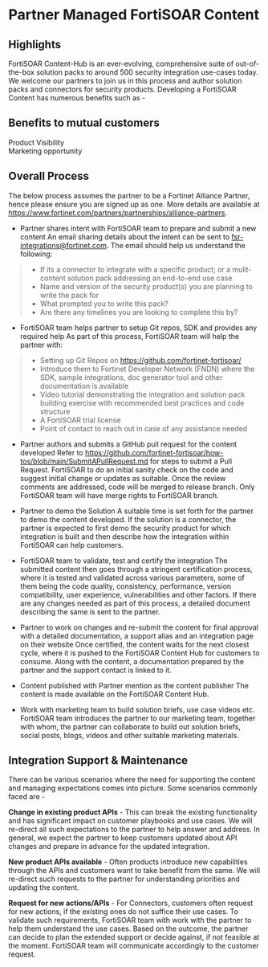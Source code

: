 # Partner Managed FortiSOAR Content
 

## Highlights  
FortiSOAR Content-Hub is an ever-evolving, comprehensive suite of out-of-the-box solution packs to around 500 security integration use-cases today. We welcome our partners to join us in this process and author solution packs and connectors for security products. Developing a FortiSOAR Content has numerous benefits such as - 

## Benefits to mutual customers  
Product Visibility  
Marketing opportunity 

## Overall Process  
The below process assumes the partner to be a Fortinet Alliance Partner, hence please ensure you are signed up as one. More details are available at https://www.fortinet.com/partners/partnerships/alliance-partners.  

* Partner shares intent with FortiSOAR team to prepare and submit a new content
An email sharing details about the intent can be sent to fsr-integrations@fortinet.com. The email should help us understand the following:  
> - If its a connector to integrate with a specific product; or a mulit-content solution pack addressing an end-to-end use case
> - Name and version of the security product(s) you are planning to write the pack for 
> - What prompted you to write this pack?  
> - Are there any timelines you are looking to complete this by?  
 
* FortiSOAR team helps partner to setup Git repos, SDK and provides any required help 
As part of this process, FortiSOAR team will help the partner with: 
> - Setting up Git Repos on https://github.com/fortinet-fortisoar/  
> - Introduce them to Fortinet Developer Network (FNDN) where the SDK, sample integrations, doc generator tool and other documentation is available 
> - Video tutorial demonstrating the integration and solution pack building exercise with recommended best practices and code structure 
> - A FortiSOAR trial license 
> - Point of contact to reach out in case of any assistance needed 

* Partner authors and submits a GitHub pull request for the content developed
Refer to https://github.com/fortinet-fortisoar/how-tos/blob/main/SubmitAPullRequest.md for steps to submit a Pull Request. FortiSOAR to do an initial sanity check on the code and suggest initial change or updates as suitable. Once the review comments are addressed, code will be merged to release branch. Only FortiSOAR team will have merge rights to FortiSOAR branch. 

* Partner to demo the Solution 
A suitable time is set forth for the partner to demo the content developed. If the solution is a connector, the partner is expected to first demo the security product for which integration is built and then describe how the integration within FortiSOAR can help customers.  
 
* FortiSOAR team to validate, test and certify the integration 
The submitted content then goes through a stringent certification process, where it is tested and validated across various parameters, some of them being the code quality, consistency, performance, version compatibility, user experience, vulnerabilities and other factors. If there are any changes needed as part of this process, a detailed document describing the same is sent to the partner. 
 
* Partner to work on changes and re-submit the content for final approval with a detailed documentation, a support alias and an integration page on their website 
Once certified, the content waits for the next closest cycle, where it is pushed to the FortiSOAR Content Hub for customers to consume. Along with the content, a documentation prepared by the partner and the support contact is linked to it.  
 
* Content published with Partner mention as the content publisher 
The content is made available on the FortiSOAR Content Hub.  
 
* Work with marketing team to build solution briefs, use case videos etc.  
FortiSOAR team introduces the partner to our marketing team, together with whom, the partner can collaborate to build out solution briefs, social posts, blogs, videos and other suitable marketing materials.  
 

## Integration Support & Maintenance 
There can be various scenarios where the need for supporting the content and managing expectations comes into picture. Some scenarios commonly faced are -  

**Change in existing product APIs** - This can break the existing functionality and has significant impact on customer playbooks and use cases. We will re-direct all such expectations to the partner to help answer and address. In general, we expect the partner to keep customers updated about API changes and prepare in advance for the updated integration.  

**New product APIs available** - Often products introduce new capabilities through the APIs and customers want to take benefit from the same. We will re-direct such requests to the partner for understanding priorities and updating the content. 

**Request for new actions/APIs** - For Connectors, customers often request for new actions, if the existing ones do not suffice their use cases. To validate such requirements, FortiSOAR team with work with the partner to help them understand the use cases. Based on the outcome, the partner can decide to plan the extended support or decide against, if not feasible at the moment. FortiSOAR team will communicate accordingly to the customer request. 
